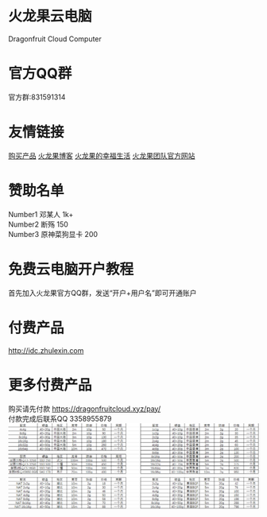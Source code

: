 # 火龙果云电脑 
Dragonfruit Cloud Computer
# 官方QQ群
官方群:831591314
# 友情链接
[购买产品](http://idc.zhulexin.com)
[火龙果博客](https://blog.dragonfruitcloud.xyz)
[火龙果的幸福生活](https://dragonfruitcloud.xyz)
[火龙果团队官方网站](https://jyh666.fun)
# 赞助名单
Number1 邓某人 1k+ \
Number2 断殇 150 \
Number3 原神菜狗显卡 200
# 免费云电脑开户教程
首先加入火龙果官方QQ群，发送“开户+用户名”即可开通账户
# 付费产品
http://idc.zhulexin.com
# 更多付费产品
购买请先付款 https://dragonfruitcloud.xyz/pay/ \
付款完成后联系QQ 3358955879
![avatar](abc.PNG)
